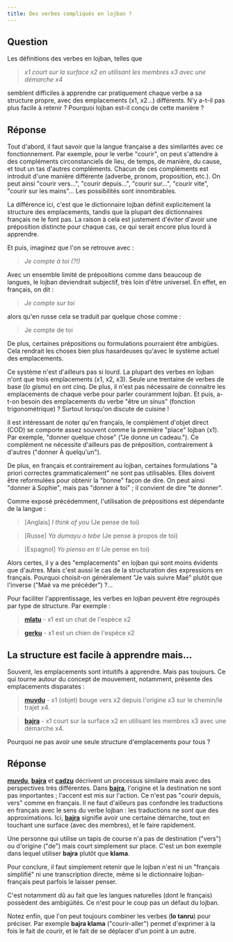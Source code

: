 ```yaml
---
title: Des verbes compliqués en lojban ?
---
```


<!-- Author of trans-creation (translation, localisation, adaptation to culture): Sukender (Benoit NEIL) -->
<!-- Source language: English, + machine-based translation -->
<!-- Target language: FR_fr - Français, France (orthographe moderne, dite "1990") -->
<!-- Special additions or changes (compared to the source) are tagged with "L10N" in this source code: "L10N: <somme additional info>" -->

<div class="lojbo simple_blockquotes"></div>

## Question

Les définitions des verbes en lojban, telles que

> *x1 court sur la surface x2 en utilisant les membres x3 avec une démarche x4*

semblent difficiles à apprendre car pratiquement chaque verbe a sa structure propre, avec des emplacements (x1, x2...) différents. N'y a-t-il pas plus facile à retenir ? Pourquoi lojban est-il conçu de cette manière ?

## Réponse

<!-- L10N: Added example -->
Tout d'abord, il faut savoir que la langue française a des similarités avec ce fonctionnement. Par exemple, pour le verbe "courir", on peut s'attendre à des compléments circonstanciels de lieu, de temps, de manière, du cause, et tout un tas d'autres compléments. Chacun de ces compléments est introduit d'une manière différente (adverbe, pronom, proposition, etc.). On peut ainsi "courir vers...", "courir depuis...", "courir sur...", "courir vite", "courir sur les mains"... Les possibilités sont innombrables.

La différence ici, c'est que le dictionnaire lojban définit explicitement la structure des emplacements, tandis que la plupart des dictionnaires français ne le font pas. La raison à cela est justement d'éviter d'avoir une préposition distincte pour chaque cas, ce qui serait encore plus lourd à apprendre.

Et puis, imaginez que l'on se retrouve avec :

> *Je compte à toi (?!)*

Avec un ensemble limité de prépositions comme dans beaucoup de langues, le lojban deviendrait subjectif, très loin d'être universel. En effet, en français, on dit :

> *Je compte sur toi*

alors qu'en russe cela se traduit par quelque chose comme :

> Je compte de toi

De plus, certaines prépositions ou formulations pourraient être ambigües. Cela rendrait les choses bien plus hasardeuses qu'avec le système actuel des emplacements.

Ce système n'est d'ailleurs pas si lourd. La plupart des verbes en lojban n'ont que trois emplacements (x1, x2, x3). Seule une trentaine de verbes de base (*lo gismu*) en ont cinq. De plus, il n'est pas nécessaire de connaitre les emplacements de chaque verbe pour parler couramment lojban. Et puis, a-t-on besoin des emplacements du verbe "être un sinus" (fonction trigonométrique) ? Surtout lorsqu'on discute de cuisine !

<!-- L10N: Specific to French language -->
Il est intéressant de noter qu'en français, le complément d'objet direct (COD) se comporte assez souvent comme la première "place" lojban (x1). Par exemple, "donner quelque chose" ("Je donne un cadeau."). Ce complément ne nécessite d'ailleurs pas de préposition, contrairement à d'autres ("donner À quelqu'un").

De plus, en français et contrairement au lojban, certaines formulations "à priori correctes grammaticalement" ne sont pas utilisables. Elles doivent être reformulées pour obtenir la "bonne" façon de dire. On peut ainsi "donner à Sophie", mais pas "donner à toi" ; il convient de dire "te donner".

Comme exposé précédemment, l'utilisation de prépositions est dépendante de la langue :

> [Anglais] *I think of you* (Je pense de toi)

> [Russe] *Ya dumayu o tebe* (Je pense à propos de toi)

> [Espagnol] *Yo pienso en ti* (Je pense en toi)

Alors certes, il y a des "emplacements" en lojban qui sont moins évidents que d'autres. Mais c'est aussi le cas de la structuration des expressions en français. Pourquoi choisit-on généralement "Je vais suivre Maé" plutôt que l'inverse ("Maé va me précéder") ?...

Pour faciliter l'apprentissage, les verbes en lojban peuvent être regroupés par type de structure. Par exemple :

> **[mlatu](https://la-lojban.github.io/sutysisku/lojban/#seskari=cnano&sisku=mlatu&bangu=en&versio=masno)** - x1 est un chat de l'espèce x2

> **[gerku](https://la-lojban.github.io/sutysisku/lojban/#seskari=cnano&sisku=gerku&bangu=en&versio=masno)** - x1 est un chien de l'espèce x2

## La structure est facile à apprendre mais...

Souvent, les emplacements sont intuitifs à apprendre. Mais pas toujours. Ce qui tourne autour du concept de mouvement, notamment, présente des emplacements disparates :

> **[muvdu](https://la-lojban.github.io/sutysisku/lojban/#seskari=cnano&sisku=muvdu&bangu=en&versio=masno)** - x1 (objet) bouge vers x2 depuis l'origine x3 sur le chemin/le trajet x4.

> **[bajra](https://la-lojban.github.io/sutysisku/lojban/#seskari=cnano&sisku=bajra&bangu=en&versio=masno)** - x1 court sur la surface x2 en utilisant les membres x3 avec une démarche x4.

Pourquoi ne pas avoir une seule structure d'emplacements pour tous ?

## Réponse

**[muvdu](https://la-lojban.github.io/sutysisku/lojban/#seskari=cnano&sisku=muvdu&bangu=fr&versio=masno)**, **[bajra](https://la-lojban.github.io/sutysisku/lojban/#seskari=cnano&sisku=bajra&bangu=fr&versio=masno)** et **[cadzu](https://la-lojban.github.io/sutysisku/lojban/#seskari=cnano&sisku=cadzu&bangu=fr&versio=masno)** décrivent un processus similaire mais avec des perspectives très différentes. Dans **[bajra](https://la-lojban.github.io/sutysisku/lojban/#seskari=cnano&sisku=bajra&bangu=fr&versio=masno)**, l'origine et la destination ne sont pas importantes ; l'accent est mis sur l'action. Ce n'est pas "courir depuis, vers" comme en français. Il ne faut d'ailleurs pas confondre les traductions en français avec le sens du verbe lojban : les traductions ne sont que des approximations. Ici, **[bajra](https://la-lojban.github.io/sutysisku/lojban/#seskari=cnano&sisku=bajra&bangu=fr&versio=masno)** signifie avoir une certaine démarche, tout en touchant une surface (avec des membres), et le faire rapidement.

Une personne qui utilise un tapis de course n'a pas de destination ("vers") ou d'origine ("de") mais court simplement sur place. C'est un bon exemple dans lequel utiliser **bajra** plutôt que **klama**.

Pour conclure, il faut simplement retenir que le lojban n'est ni un "français simplifié" ni une transcription directe, même si le dictionnaire lojban-français peut parfois le laisser penser.

C'est notamment dû au fait que les langues naturelles (dont le français) possèdent des ambigüités. Ce n'est pour le coup pas un défaut du lojban.

Notez enfin, que l'on peut toujours combiner les verbes (**lo tanru**) pour préciser. Par exemple **bajra klama** ("courir-aller") permet d'exprimer à la fois le fait de courir, et le fait de se déplacer d'un point à un autre.
